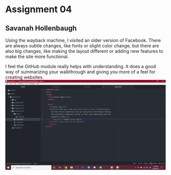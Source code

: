 # Assignment 04
## Savanah Hollenbaugh
Using the wayback machine, I visited an older version of Facebook. There are
always subtle changes, like fonts or slight color change, but there are also
big changes, like making the layout different or adding new features to make
the site more functional.

I feel the GitHub module really helps with understanding. It does a good
way of summarizing your walkthrough and giving you more of a feel for creating
websites.
![My Screenshot](./images/screenshot.png)
